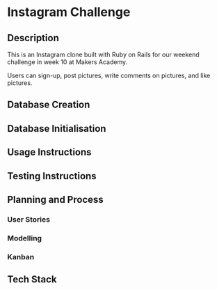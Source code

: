 Instagram Challenge
===================

## Description

This is an Instagram clone built with Ruby on Rails for our weekend challenge in week 10 at Makers Academy.

Users can sign-up, post pictures, write comments on pictures, and like pictures.

## Database Creation

## Database Initialisation

## Usage Instructions

## Testing Instructions

## Planning and Process

### User Stories

### Modelling

### Kanban

## Tech Stack
